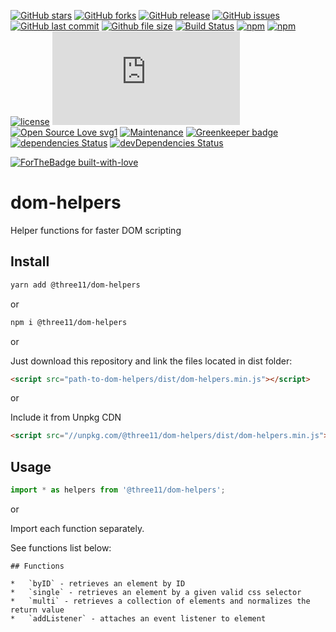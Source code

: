 [![GitHub stars](https://img.shields.io/github/stars/three11/dom-helpers.svg?style=social&label=Stars)](https://github.com/three11/dom-helpers)
[![GitHub forks](https://img.shields.io/github/forks/three11/dom-helpers.svg?style=social&label=Fork)](https://github.com/three11/dom-helpers/network#fork-destination-box)
[![GitHub release](https://img.shields.io/github/release/three11/dom-helpers.svg)](https://github.com/three11/dom-helpers/releases/latest)
[![GitHub issues](https://img.shields.io/github/issues/three11/dom-helpers.svg)](https://github.com/three11/dom-helpers/issues)
[![GitHub last commit](https://img.shields.io/github/last-commit/three11/dom-helpers.svg)](https://github.com/three11/dom-helpers/commits/master)
[![Github file size](https://img.shields.io/github/size/three11/dom-helpers/dist/index.min.js.svg)](https://github.com/three11/dom-helpers/)
[![Build Status](https://travis-ci.org/three11/dom-helpers.svg?branch=master)](https://travis-ci.org/three11/dom-helpers)
[![npm](https://img.shields.io/npm/dt/@three11/dom-helpers.svg)](https://www.npmjs.com/package/@three11/dom-helpers)
[![npm](https://img.shields.io/npm/v/@three11/dom-helpers.svg)](https://www.npmjs.com/package/@three11/dom-helpers)
[![license](https://img.shields.io/github/license/three11/dom-helpers.svg)](https://github.com/three11/dom-helpers)
[![Analytics](https://ga-beacon.appspot.com/UA-83446952-1/github.com/three11/dom-helpers/README.md)](https://github.com/three11/dom-helpers/)
[![Open Source Love svg1](https://badges.frapsoft.com/os/v1/open-source.svg?v=103)](https://github.com/three11/dom-helpers/)
[![Maintenance](https://img.shields.io/badge/Maintained%3F-yes-green.svg)](https://github.com/three11/dom-helpers/graphs/commit-activity)
[![Greenkeeper badge](https://badges.greenkeeper.io/three11/dom-helpers.svg)](https://greenkeeper.io/)
[![dependencies Status](https://david-dm.org/three11/dom-helpers/status.svg)](https://david-dm.org/three11/dom-helpers)
[![devDependencies Status](https://david-dm.org/three11/dom-helpers/dev-status.svg)](https://david-dm.org/three11/dom-helpers?type=dev)

[![ForTheBadge built-with-love](https://ForTheBadge.com/images/badges/built-with-love.svg)](https://github.com/three11/)

# dom-helpers

Helper functions for faster DOM scripting

## Install

```sh
yarn add @three11/dom-helpers
```

or

```sh
npm i @three11/dom-helpers
```

or

Just download this repository and link the files located in dist folder:

```html
<script src="path-to-dom-helpers/dist/dom-helpers.min.js"></script>
```

or

Include it from Unpkg CDN

```html
<script src="//unpkg.com/@three11/dom-helpers/dist/dom-helpers.min.js"></script>
```

## Usage

```javascript
import * as helpers from '@three11/dom-helpers';
```

or

Import each function separately.

See functions list below:

```
## Functions

*   `byID` - retrieves an element by ID
*   `single` - retrieves an element by a given valid css selector
*   `multi` - retrieves a collection of elements and normalizes the return value
*   `addListener` - attaches an event listener to element
```

